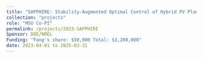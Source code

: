 ```yaml
---
title: "SAPPHIRE: Stability-Augmented Optimal Control of Hybrid PV Plants with Very High Penetration of Inverter-based Resources"
collection: "projects"
role: "MSU Co-PI"
permalink: /projects/2023-SAPPHIRE
Sponsor: DOE/NREL
Funding: "Fang's share: $50,000 Total: $3,200,000"
date: 2023-04-01 to 2025-03-31
---
```

